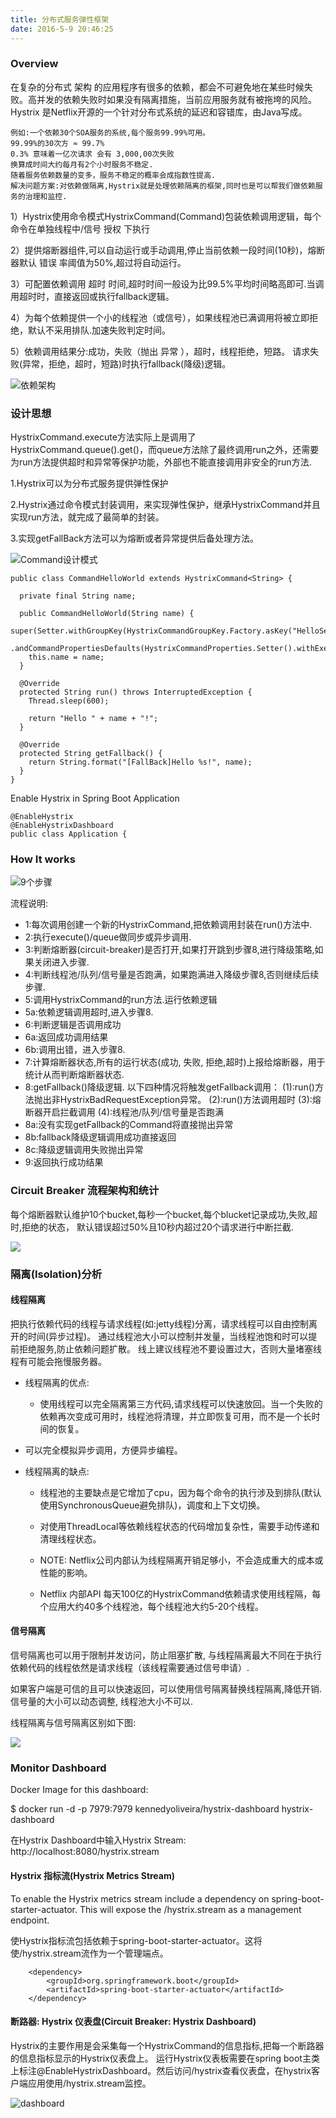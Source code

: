 ```yaml
---
title: 分布式服务弹性框架
date: 2016-5-9 20:46:25
---
```


### Overview
在复杂的分布式 架构 的应用程序有很多的依赖，都会不可避免地在某些时候失败。高并发的依赖失败时如果没有隔离措施，当前应用服务就有被拖垮的风险。
Hystrix 是Netflix开源的一个针对分布式系统的延迟和容错库，由Java写成。
```Example
例如:一个依赖30个SOA服务的系统,每个服务99.99%可用。
99.99%的30次方 ≈ 99.7%
0.3% 意味着一亿次请求 会有 3,000,00次失败
换算成时间大约每月有2个小时服务不稳定.
随着服务依赖数量的变多，服务不稳定的概率会成指数性提高.
解决问题方案:对依赖做隔离,Hystrix就是处理依赖隔离的框架,同时也是可以帮我们做依赖服务的治理和监控.

```

1）Hystrix使用命令模式HystrixCommand(Command)包装依赖调用逻辑，每个命令在单独线程中/信号 授权 下执行

2）提供熔断器组件,可以自动运行或手动调用,停止当前依赖一段时间(10秒)，熔断器默认 错误 率阈值为50%,超过将自动运行。

3）可配置依赖调用 超时 时间,超时时间一般设为比99.5%平均时间略高即可.当调用超时时，直接返回或执行fallback逻辑。

4）为每个依赖提供一个小的线程池（或信号），如果线程池已满调用将被立即拒绝，默认不采用排队.加速失败判定时间。

5）依赖调用结果分:成功，失败（抛出 异常 ），超时，线程拒绝，短路。 请求失败(异常，拒绝，超时，短路)时执行fallback(降级)逻辑。

![依赖架构](https://github.com/Netflix/Hystrix/wiki/images/soa-4-isolation-640.png)
### 设计思想
HystrixCommand.execute方法实际上是调用了HystrixCommand.queue().get()，而queue方法除了最终调用run之外，还需要为run方法提供超时和异常等保护功能，外部也不能直接调用非安全的run方法.

1.Hystrix可以为分布式服务提供弹性保护

2.Hystrix通过命令模式封装调用，来实现弹性保护，继承HystrixCommand并且实现run方法，就完成了最简单的封装。

3.实现getFallBack方法可以为熔断或者异常提供后备处理方法。

![Command设计模式](http://img2.tuicool.com/JrQNFzN.png!web)
```Sample
public class CommandHelloWorld extends HystrixCommand<String> {

  private final String name;

  public CommandHelloWorld(String name) {
    super(Setter.withGroupKey(HystrixCommandGroupKey.Factory.asKey("HelloServiceGroup"))
        .andCommandPropertiesDefaults(HystrixCommandProperties.Setter().withExecutionTimeoutInMilliseconds(500)));
    this.name = name;
  }

  @Override
  protected String run() throws InterruptedException {
    Thread.sleep(600);

    return "Hello " + name + "!";
  }

  @Override
  protected String getFallback() {
    return String.format("[FallBack]Hello %s!", name);
  }
}
```

Enable Hystrix in Spring Boot Application
```
@EnableHystrix
@EnableHystrixDashboard
public class Application {
```
### How It works

![9个步骤](https://github.com/Netflix/Hystrix/wiki/images/hystrix-command-flow-chart.png)

流程说明:
- 1:每次调用创建一个新的HystrixCommand,把依赖调用封装在run()方法中.
- 2:执行execute()/queue做同步或异步调用.
- 3:判断熔断器(circuit-breaker)是否打开,如果打开跳到步骤8,进行降级策略,如果关闭进入步骤.
- 4:判断线程池/队列/信号量是否跑满，如果跑满进入降级步骤8,否则继续后续步骤.
- 5:调用HystrixCommand的run方法.运行依赖逻辑
 - 5a:依赖逻辑调用超时,进入步骤8.
- 6:判断逻辑是否调用成功
 - 6a:返回成功调用结果
 - 6b:调用出错，进入步骤8.
- 7:计算熔断器状态,所有的运行状态(成功, 失败, 拒绝,超时)上报给熔断器，用于统计从而判断熔断器状态.
- 8:getFallback()降级逻辑.
  以下四种情况将触发getFallback调用：
 (1):run()方法抛出非HystrixBadRequestException异常。
 (2):run()方法调用超时
 (3):熔断器开启拦截调用
 (4):线程池/队列/信号量是否跑满
 - 8a:没有实现getFallback的Command将直接抛出异常
 - 8b:fallback降级逻辑调用成功直接返回
 - 8c:降级逻辑调用失败抛出异常
- 9:返回执行成功结果

### Circuit Breaker 流程架构和统计
每个熔断器默认维护10个bucket,每秒一个bucket,每个blucket记录成功,失败,超时,拒绝的状态，
默认错误超过50%且10秒内超过20个请求进行中断拦截.

![](https://github.com/Netflix/Hystrix/wiki/images/circuit-breaker-640.png)

### 隔离(Isolation)分析
#### 线程隔离

把执行依赖代码的线程与请求线程(如:jetty线程)分离，请求线程可以自由控制离开的时间(异步过程)。
通过线程池大小可以控制并发量，当线程池饱和时可以提前拒绝服务,防止依赖问题扩散。
线上建议线程池不要设置过大，否则大量堵塞线程有可能会拖慢服务器。
- 线程隔离的优点:

  - 使用线程可以完全隔离第三方代码,请求线程可以快速放回。当一个失败的依赖再次变成可用时，线程池将清理，并立即恢复可用，而不是一个长时间的恢复。
 - 可以完全模拟异步调用，方便异步编程。

- 线程隔离的缺点:

  - 线程池的主要缺点是它增加了cpu，因为每个命令的执行涉及到排队(默认使用SynchronousQueue避免排队)，调度和上下文切换。
  - 对使用ThreadLocal等依赖线程状态的代码增加复杂性，需要手动传递和清理线程状态。

  - NOTE: Netflix公司内部认为线程隔离开销足够小，不会造成重大的成本或性能的影响。
  - Netflix 内部API 每天100亿的HystrixCommand依赖请求使用线程隔，每个应用大约40多个线程池，每个线程池大约5-20个线程。      

#### 信号隔离
信号隔离也可以用于限制并发访问，防止阻塞扩散, 与线程隔离最大不同在于执行依赖代码的线程依然是请求线程（该线程需要通过信号申请）.

如果客户端是可信的且可以快速返回，可以使用信号隔离替换线程隔离,降低开销.
信号量的大小可以动态调整, 线程池大小不可以.

线程隔离与信号隔离区别如下图:

![](https://github.com/Netflix/Hystrix/wiki/images/isolation-options-640.png)

### Monitor Dashboard

Docker Image for this dashboard:

$ docker run -d -p 7979:7979 kennedyoliveira/hystrix-dashboard hystrix-dashboard

在Hystrix Dashboard中输入Hystrix Stream: http://localhost:8080/hystrix.stream

#### Hystrix 指标流(Hystrix Metrics Stream)
To enable the Hystrix metrics stream include a dependency on spring-boot-starter-actuator. This will expose the /hystrix.stream as a management endpoint.

使Hystrix指标流包括依赖于spring-boot-starter-actuator。这将使/hystrix.stream流作为一个管理端点。
```
    <dependency>
        <groupId>org.springframework.boot</groupId>
        <artifactId>spring-boot-starter-actuator</artifactId>
    </dependency>
```
#### 断路器: Hystrix 仪表盘(Circuit Breaker: Hystrix Dashboard)

Hystrix的主要作用是会采集每一个HystrixCommand的信息指标,把每一个断路器的信息指标显示的Hystrix仪表盘上。
运行Hystrix仪表板需要在spring boot主类上标注@EnableHystrixDashboard。然后访问/hystrix查看仪表盘，在hystrix客户端应用使用/hystrix.stream监控。

![dashboard](https://github.com/Netflix/Hystrix/wiki/images/dashboard-annoted-circuit-640.png)
